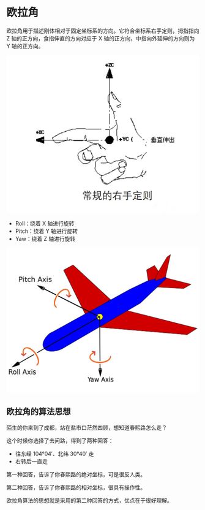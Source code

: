 # 欧拉角

欧拉角用于描述刚体相对于固定坐标系的方向。它符合坐标系右手定则，拇指指向 Z 轴的正方向，食指伸直的方向对应于 X 轴的正方向，中指向外延伸的方向则为 Y 轴的正方向。

![坐标系右手定则](./.欧拉角.assets/坐标系右手定则.png)

- Roll：绕着 X 轴进行旋转
- Pitch：绕着 Y 轴进行旋转
- Yaw：绕着 Z 轴进行旋转

![欧拉角旋转](./.欧拉角.assets/欧拉角旋转.png)

## 欧拉角的算法思想

陌生的你来到了成都，站在盐市口茫然四顾，想知道春熙路怎么走？

这个时候你选择了去问路，得到了两种回答：

- 往东经 104°04′、北纬 30°40′ 走
- 右转后一直走

第一种回答，告诉了你春熙路的绝对坐标，可是很反人类。

第二种回答，告诉了你春熙路的相对坐标，很具有操作性。

欧拉角算法的思想就是采用的第二种回答的方式，优点在于很好理解。

#### 
